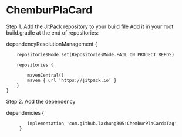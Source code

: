 # ChemburPlaCard
Step 1. Add the JitPack repository to your build file
Add it in your root build.gradle at the end of repositories:




dependencyResolutionManagement {

		repositoriesMode.set(RepositoriesMode.FAIL_ON_PROJECT_REPOS)
  
		repositories {
  
			mavenCentral()
			maven { url 'https://jitpack.io' }
		}
	}



 
Step 2. Add the dependency

dependencies {

	        implementation 'com.github.lachung305:ChemburPlaCard:Tag'
         }
